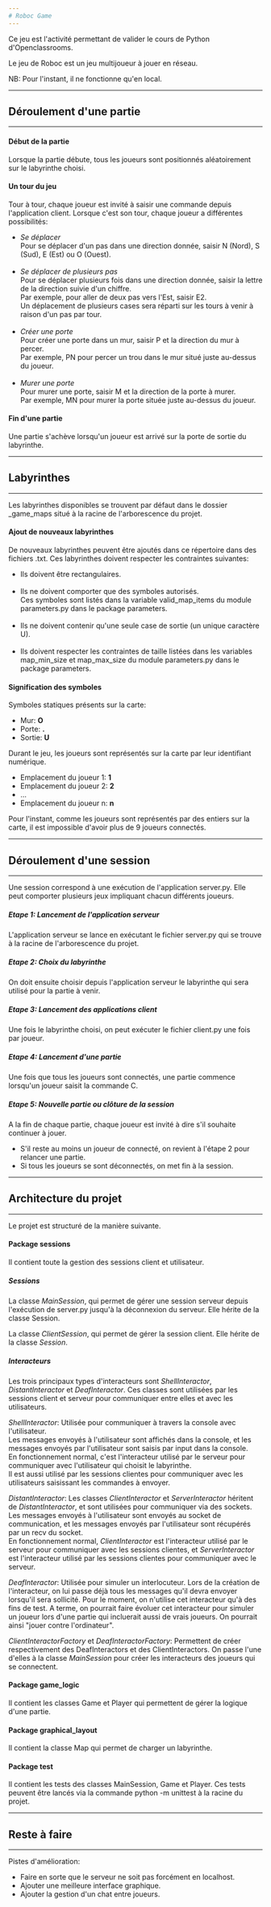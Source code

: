 ```yaml
---
# Roboc Game
---
```


Ce jeu est l'activité permettant de valider le cours de Python d'Openclassrooms. 

Le jeu de Roboc est un jeu multijoueur à jouer en réseau. 

NB: Pour l'instant, il ne fonctionne qu'en local.

---
## Déroulement d'une partie
---

#### Début de la partie

Lorsque la partie débute, tous les joueurs sont positionnés aléatoirement sur le labyrinthe choisi.


#### Un tour du jeu

Tour à tour, chaque joueur est invité à saisir une commande depuis l'application client. 
Lorsque c'est son tour, chaque joueur a différentes possibilités: 

- *Se déplacer* <br>
Pour se déplacer d'un pas dans une direction donnée, saisir N (Nord), S (Sud), E (Est) ou O (Ouest).<br><br>
- *Se déplacer de plusieurs pas* <br>
Pour se déplacer plusieurs fois dans une direction donnée, saisir la lettre de la direction suivie d'un chiffre. <br>
Par exemple, pour aller de deux pas vers l'Est, saisir E2. <br>
Un déplacement de plusieurs cases sera réparti sur les tours à venir à raison d'un pas par tour.<br><br>
- *Créer une porte*  <br>
Pour créer une porte dans un mur, saisir P et la direction du mur à percer.<br>
Par exemple, PN pour percer un trou dans le mur situé juste au-dessus du joueur.<br><br>
- *Murer une porte*  <br>
Pour murer une porte, saisir M et la direction de la porte à murer. <br>
Par exemple, MN pour murer la porte située juste au-dessus du joueur.

	
#### Fin d'une partie

Une partie s'achève lorsqu'un joueur est arrivé sur la porte de sortie du labyrinthe. 

---
## Labyrinthes
---

Les labyrinthes disponibles se trouvent par défaut dans le dossier _game_maps situé à la racine de l'arborescence du projet. 

#### Ajout de nouveaux labyrinthes

De nouveaux labyrinthes peuvent être ajoutés dans ce répertoire dans des fichiers .txt.
Ces labyrinthes doivent respecter les contraintes suivantes:

- Ils doivent être rectangulaires. <br><br>
- Ils ne doivent comporter que des symboles autorisés.<br>
Ces symboles sont listés dans la variable valid_map_items du module parameters.py dans le package parameters.<br><br>
- Ils ne doivent contenir qu'une seule case de sortie (un unique caractère U).<br> <br>
- Ils doivent respecter les contraintes de taille listées dans les variables map_min_size et map_max_size du module parameters.py dans le package parameters.

#### Signification des symboles

Symboles statiques présents sur la carte:

- Mur: **O**
- Porte: **.**
- Sortie: **U**

Durant le jeu, les joueurs sont représentés sur la carte par leur identifiant numérique.

- Emplacement du joueur 1: **1**
- Emplacement du joueur 2: **2**
- ...
- Emplacement du joueur n: **n**

Pour l'instant, comme les joueurs sont représentés par des entiers sur la carte, il est impossible d'avoir plus de 9 joueurs connectés.

---
## Déroulement d'une session
---

Une session correspond à une exécution de l'application server.py. 
Elle peut comporter plusieurs jeux impliquant chacun différents joueurs. 

##### Etape 1: Lancement de l'application serveur

L'application serveur se lance en exécutant le fichier server.py qui se trouve à la racine de l'arborescence du projet.

##### Etape 2: Choix du labyrinthe

On doit ensuite choisir depuis l'application serveur le labyrinthe qui sera utilisé pour la partie à venir. 

##### Etape 3: Lancement des applications client

Une fois le labyrinthe choisi, on peut exécuter le fichier client.py une fois par joueur. 

##### Etape 4: Lancement d'une partie

Une fois que tous les joueurs sont connectés, une partie commence lorsqu'un joueur saisit la commande C. 

##### Etape 5: Nouvelle partie ou clôture de la session

A la fin de chaque partie, chaque joueur est invité à dire s'il souhaite continuer à jouer. 

- S'il reste au moins un joueur de connecté, on revient à l'étape 2 pour relancer une partie.
- Si tous les joueurs se sont déconnectés, on met fin à la session. 

---
## Architecture du projet
---

Le projet est structuré de la manière suivante.

#### Package sessions

Il contient toute la gestion des sessions client et utilisateur.

##### Sessions

La classe *MainSession*, qui permet de gérer une session serveur depuis l'exécution de server.py jusqu'à la déconnexion du serveur. Elle hérite de la classe Session.

La classe *ClientSession*, qui permet de gérer la session client. Elle hérite de la classe *Session*.

##### Interacteurs

Les trois principaux types d'interacteurs sont *ShellInteractor*, *DistantInteractor* et *DeafInteractor*. 
Ces classes sont utilisées par les sessions client et serveur pour communiquer entre elles et avec les utilisateurs. 

*ShellInteractor*: Utilisée pour communiquer à travers la console avec l'utilisateur.<br>
Les messages envoyés à l'utilisateur sont affichés dans la console, et les messages envoyés par l'utilisateur sont saisis par input dans la console. <br>
En fonctionnement normal, c'est l'interacteur utilisé par le serveur pour communiquer avec l'utilisateur qui choisit le labyrinthe.<br>
Il est aussi utilisé par les sessions clientes pour communiquer avec les utilisateurs saisissant les commandes à envoyer.

*DistantInteractor*: Les classes *ClientInteractor* et *ServerInteractor* héritent de *DistantInteractor*, et sont utilisées pour communiquer via des sockets. 
Les messages envoyés à l'utilisateur sont envoyés au socket de communication, et les messages envoyés par l'utilisateur sont récupérés par un recv du socket.<br>
En fonctionnement normal, *ClientInteractor* est l'interacteur utilisé par le serveur pour communiquer avec les sessions clientes, 
et *ServerInteractor* est l'interacteur utilisé par les sessions clientes pour communiquer avec le serveur.

*DeafInteractor*: Utilisée pour simuler un interlocuteur. 
Lors de la création de l'interacteur, on lui passe déjà tous les messages qu'il devra envoyer lorsqu'il sera sollicité. 
Pour le moment, on n'utilise cet interacteur qu'à des fins de test. 
A terme, on pourrait faire évoluer cet interacteur pour simuler un joueur lors d'une partie qui incluerait aussi de vrais joueurs. 
On pourrait ainsi "jouer contre l'ordinateur". 

*ClientInteractorFactory* et *DeafInteractorFactory*: Permettent de créer respectivement des DeafInteractors et des ClientInteractors.
On passe l'une d'elles à la classe *MainSession* pour créer les interacteurs des joueurs qui se connectent.

#### Package game_logic 

Il contient les classes Game et Player qui permettent de gérer la logique d'une partie.

#### Package graphical_layout 

Il contient la classe Map qui permet de charger un labyrinthe.

#### Package test

Il contient les tests des classes MainSession, Game et Player. 
Ces tests peuvent être lancés via la commande python -m unittest à la racine du projet.

---
## Reste à faire
---


Pistes d'amélioration:

- Faire en sorte que le serveur ne soit pas forcément en localhost. 
- Ajouter une meilleure interface graphique.
- Ajouter la gestion d'un chat entre joueurs.
 
